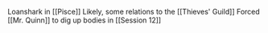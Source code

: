 Loanshark in [[Pisce]]
Likely, some relations to the [[Thieves' Guild]]
Forced [[Mr. Quinn]] to dig up bodies in [[Session 12]]
